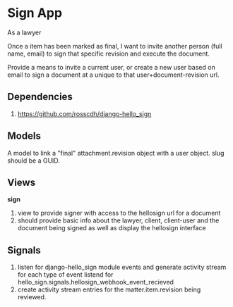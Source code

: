 Sign App
==========

As a lawyer

Once a item has been marked as final, I want to invite another person 
(full name, email) to sign that specific revision and execute the document.

Provide a means to invite a current user, or create a new user based on email
to sign a document at a unique to that user+document-revision url.

Dependencies
------------

1. https://github.com/rosscdh/django-hello_sign


Models
------

A model to link a "final" attachment.revision object with a user object.
slug should be a GUID.


Views
-----

__sign__

1. view to provide signer with access to the hellosign url for a document
2. should provide basic info about the lawyer, client, client-user and the 
document being signed as well as display the hellosign interface


Signals
-------

1. listen for django-hello_sign module events and generate activity stream for each
type of event listend for hello_sign.signals.hellosign_webhook_event_recieved
2. create activity stream entries for the matter.item.revision being reviewed.
